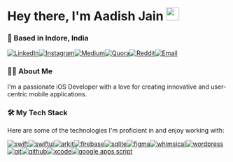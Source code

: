 <h1>
    Hey there, I'm Aadish Jain
    <img src="https://media.giphy.com/media/hvRJCLFzcasrR4ia7z/giphy.gif" width="30px"/>
  </h1>
  <h3>
    📍 Based in Indore, India
  </h3>
</div>

<div><a href="https://www.linkedin.com/in/aadishhere" target="_blank"><img src="https://img.shields.io/badge/LinkedIn-%230077B5.svg?style=for-the-badge&logo=linkedin&logoColor=white" alt="LinkedIn"></a><a href="https://instagram.com/aadishhere" target="_blank"><img src="https://img.shields.io/badge/Instagram-%23E4405F.svg?style=for-the-badge&logo=Instagram&logoColor=white" alt="Instagram"></a><a href="https://medium.com/@aadishhere" target="_blank"><img src="https://img.shields.io/badge/Medium-12100E?style=for-the-badge&logo=medium&logoColor=white" alt="Medium"></a><a href="https://quora.com/profile/aadishhere" target="_blank"><img src="https://img.shields.io/badge/Quora-%23B92B27.svg?style=for-the-badge&logo=Quora&logoColor=white" alt="Quora"></a><a href="https://reddit.com/user/aadishhere" target="_blank"><img src="https://img.shields.io/badge/Reddit-%23FF4500.svg?style=for-the-badge&logo=Reddit&logoColor=white" alt="Reddit"></a><a href="mailto:aadishhere@gmail.com" target="_blank"><img src="https://img.shields.io/badge/Email-D14836?style=for-the-badge&logo=gmail&logoColor=white" alt="Email"></a></div>

### 👨‍💻 About Me

I'm a passionate iOS Developer with a love for creating innovative and user-centric mobile applications.

### 🛠️ My Tech Stack

Here are some of the technologies I'm proficient in and enjoy working with:

<p><a href="https://developer.apple.com/swift/" target="_blank" rel="noreferrer"><img src="https://img.shields.io/badge/swift-F54A2A?style=for-the-badge&logo=swift&logoColor=white" alt="swift"/></a><a href="https://developer.apple.com/xcode/swiftui/" target="_blank" rel="noreferrer"><img src="https://img.shields.io/badge/SwiftUI-007AFF?style=for-the-badge&logo=swift&logoColor=white" alt="swiftui"/></a><a href="https://developer.apple.com/augmented-reality/arkit/" target="_blank" rel="noreferrer"><img src="https://img.shields.io/badge/ARKit-FFD700?style=for-the-badge&logo=apple&logoColor=black" alt="arkit"/></a><a href="https://firebase.google.com/" target="_blank" rel="noreferrer"><img src="https://img.shields.io/badge/firebase-%23039BE5.svg?style=for-the-badge&logo=firebase" alt="firebase"/></a><a href="https://www.sqlite.org/" target="_blank" rel="noreferrer"><img src="https://img.shields.io/badge/sqlite-%2307405e.svg?style=for-the-badge&logo=sqlite&logoColor=white" alt="sqlite"/></a><a href="https://www.figma.com/" target="_blank" rel="noreferrer"><img src="https://img.shields.io/badge/figma-%23F24E1E.svg?style=for-the-badge&logo=figma&logoColor=white" alt="figma"/></a><a href="https://whimsical.com/" target="_blank" rel="noreferrer"><img src="https://img.shields.io/badge/Whimsical-9E54FF?style=for-the-badge&logo=Whimsical&logoColor=white" alt="whimsical"/></a><a href="https://wordpress.org" target="_blank" rel="noreferrer"><img src="https://img.shields.io/badge/WordPress-%2321759B.svg?style=for-the-badge&logo=WordPress&logoColor=white" alt="wordpress"/></a><a href="https://git-scm.com/" target="_blank" rel="noreferrer"><img src="https://img.shields.io/badge/git-%23F05033.svg?style=for-the-badge&logo=git&logoColor=white" alt="git"/></a><a href="https://github.com/" target="_blank" rel="noreferrer"><img src="https://img.shields.io/badge/github-%23121011.svg?style=for-the-badge&logo=github&logoColor=white" alt="github"/></a><a href="https://developer.apple.com/xcode/" target="_blank" rel="noreferrer"><img src="https://img.shields.io/badge/Xcode-147EFB?style=for-the-badge&logo=xcode&logoColor=white" alt="xcode"/></a><a href="https://www.google.com/script/start/" target="_blank" rel="noreferrer"><img src="https://img.shields.io/badge/Apps%20Script-4285F4?style=for-the-badge&logo=google&logoColor=white" alt="google apps script"/></a></p>

